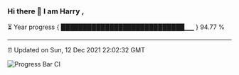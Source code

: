 ### Hi there 👋 I am Harry , 

⏳ Year progress { ████████████████████████████▁▁ } 94.77 %

---

⏰ Updated on Sun, 12 Dec 2021 22:02:32 GMT

![Progress Bar CI](https://github.com/duykhang68/duykhang68/workflows/Progress%20Bar%20CI/badge.svg)
